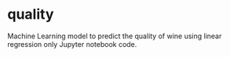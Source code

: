 # quality
Machine Learning model to predict the quality of wine using linear regression only Jupyter notebook code.
